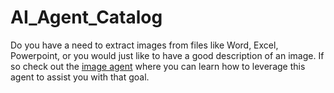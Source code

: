 # AI_Agent_Catalog

Do you have a need to extract images from files like Word, Excel, Powerpoint, or you would just like to have a good description of an image. If so check out the [image agent](backend/agents/README.md) where you can learn how to leverage this agent to assist you with that goal.  